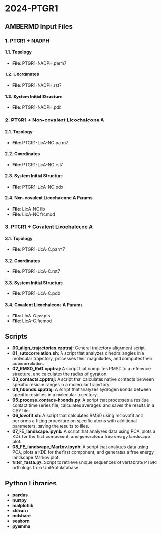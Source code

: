 # 2024-PTGR1

## AMBERMD Input Files

### 1. PTGR1 + NADPH
#### 1.1. Topology
- **File:** PTGR1-NADPH.parm7

#### 1.2. Coordinates
- **File:** PTGR1-NADPH.rst7

#### 1.3. System Initial Structure
- **File:** PTGR1-NADPH.pdb

### 2. PTGR1 + Non-covalent Licochalcone A 
#### 2.1. Topology
- **File:** PTGR1-LicA-NC.parm7

#### 2.2. Coordinates
- **File:** PTGR1-LicA-NC.rst7

#### 2.3. System Initial Structure
- **File:** PTGR1-LicA-NC.pdb

#### 2.4. Non-covalent Licochalcone A Params
- **File:** LicA-NC.lib
- **File:** LicA-NC.frcmod

### 3. PTGR1 + Covalent Licochalcone A
#### 3.1. Topology
- **File:** PTGR1-LicA-C.parm7

#### 3.2. Coordinates
- **File:** PTGR1-LicA-C.rst7

#### 3.3. System Initial Structure
- **File:** PTGR1-LicA-C.pdb

#### 3.4. Covalent Licochalcone A Params
- **File:** LicA-C.prepin
- **File:** LicA-C.frcmod

## Scripts

- **00_align_trajectories.cpptraj:** General trajectory alignment script.
- **01_autocorrelation.sh:** A script that analyzes dihedral angles in a molecular trajectory, processes their magnitudes, and computes their autocorrelation.
- **02_RMSD_RoG.cpptraj:** A script that computes RMSD to a reference structure, and calculates the radius of gyration.
- **03_contacts.cpptraj:** A script that calculates native contacts between specific residue ranges in a molecular trajectory.
- **04_hbonds.cpptraj:** A script that analyzes hydrogen bonds between specific residues in a molecular trajectory.
- **05_process_contacs-hbonds.py:** A script that processes a residue contact time series file, calculates averages, and saves the results in a CSV file.
- **06_lovofit.sh:** A script that calculates RMSD using mdlovofit and performs a fitting procedure on specific atoms with additional parameters, saving the results to files.
- **07_FE_landscape.ipynb:** A script that analyzes data using PCA, plots a KDE for the first component, and generates a free energy landscape plot.
- **08_FE_landscape_Markov.ipynb:** A script that analyzes data using PCA, plots a KDE for the first component, and generates a free energy landscape Markov plot.
- **filter_fasta.py:** Script to retrieve unique sequences of vertabrate PTGR1 orthologs from UniProt database.

## Python Libraries
- **pandas**
- **numpy**
- **matplotlib**
- **sklearn**
- **mdshare**
- **seaborn**
- **pyemma**
